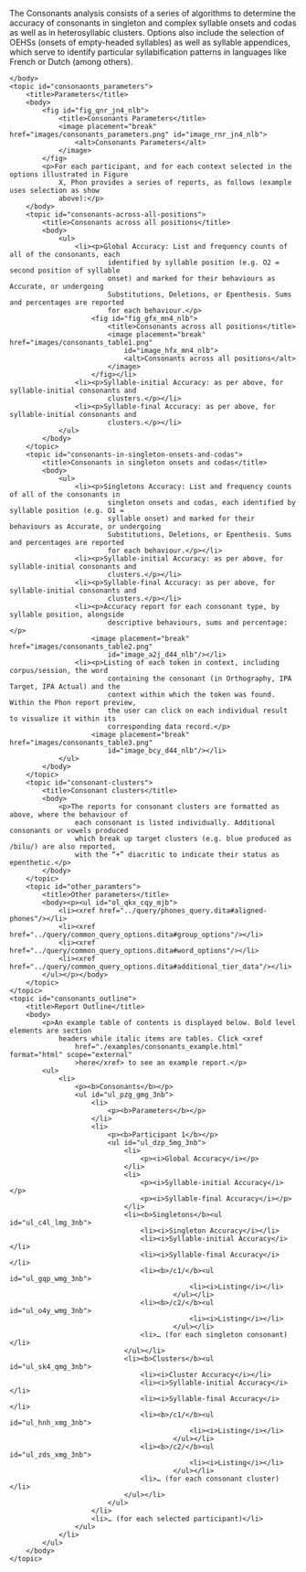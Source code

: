 <?xml version="1.0" encoding="UTF-8"?>
<!DOCTYPE topic PUBLIC "-//OASIS//DTD DITA Topic//EN" "topic.dtd">
<topic id="consonants">
    <title>Consonants</title>
    <body>
        <p>The Consonants analysis consists of a series of algorithms to determine the accuracy of
            consonants in singleton and complex syllable onsets and codas as well as in
            heterosyllabic clusters. Options also include the selection of OEHSs (onsets of
            empty-headed syllables) as well as syllable appendices, which serve to identify
            particular syllabification patterns in languages like French or Dutch (among
            others).</p>
        
    </body>
    <topic id="consonaonts_parameters">
        <title>Parameters</title>
        <body>
            <fig id="fig_qnr_jn4_nlb">
                <title>Consonants Parameters</title>
                <image placement="break" href="images/consonants_parameters.png" id="image_rnr_jn4_nlb">
                    <alt>Consonants Parameters</alt>
                </image>
            </fig>
            <p>For each participant, and for each context selected in the options illustrated in Figure
                X, Phon provides a series of reports, as follows (example uses selection as show
                above):</p>
        </body>
        <topic id="consonants-across-all-positions">
            <title>Consonants across all positions</title>
            <body>
                <ul>
                    <li><p>Global Accuracy: List and frequency counts of all of the consonants, each
                            identified by syllable position (e.g. O2 = second position of syllable
                            onset) and marked for their behaviours as Accurate, or undergoing
                            Substitutions, Deletions, or Epenthesis. Sums and percentages are reported
                            for each behaviour.</p>
                        <fig id="fig_gfx_mn4_nlb">
                            <title>Consonants across all positions</title>
                            <image placement="break" href="images/consonants_table1.png"
                                id="image_hfx_mn4_nlb">
                                <alt>Consonants across all positions</alt>
                            </image>
                        </fig></li>
                    <li><p>Syllable-initial Accuracy: as per above, for syllable-initial consonants and
                            clusters.</p></li>
                    <li><p>Syllable-final Accuracy: as per above, for syllable-initial consonants and
                            clusters.</p></li>
                </ul>
            </body>
        </topic>
        <topic id="consonants-in-singleton-onsets-and-codas">
            <title>Consonants in singleton onsets and codas</title>
            <body>
                <ul>
                    <li><p>Singletons Accuracy: List and frequency counts of all of the consonants in
                            singleton onsets and codas, each identified by syllable position (e.g. O1 =
                            syllable onset) and marked for their behaviours as Accurate, or undergoing
                            Substitutions, Deletions, or Epenthesis. Sums and percentages are reported
                            for each behaviour.</p></li>
                    <li><p>Syllable-initial Accuracy: as per above, for syllable-initial consonants and
                            clusters.</p></li>
                    <li><p>Syllable-final Accuracy: as per above, for syllable-initial consonants and
                            clusters.</p></li>
                    <li><p>Accuracy report for each consonant type, by syllable position, alongside
                            descriptive behaviours, sums and percentage:</p>
                        <image placement="break" href="images/consonants_table2.png"
                            id="image_a2j_d44_nlb"/></li>
                    <li><p>Listing of each token in context, including corpus/session, the word
                            containing the consonant (in Orthography, IPA Target, IPA Actual) and the
                            context within which the token was found. Within the Phon report preview,
                            the user can click on each individual result to visualize it within its
                            corresponding data record.</p>
                        <image placement="break" href="images/consonants_table3.png"
                            id="image_bcy_d44_nlb"/></li>
                </ul>
            </body>
        </topic>
        <topic id="consonant-clusters">
            <title>Consonant clusters</title>
            <body>
                <p>The reports for consonant clusters are formatted as above, where the behaviour of
                    each consonant is listed individually. Additional consonants or vowels produced
                    which break up target clusters (e.g. blue produced as /bilu/) are also reported,
                    with the “+” diacritic to indicate their status as epenthetic.</p>
            </body>
        </topic>
        <topic id="other_paramters">
            <title>Other parameters</title>
            <body><p><ul id="ol_qkx_cqy_mjb">
                <li><xref href="../query/phones_query.dita#aligned-phones"/></li>
                <li><xref href="../query/common_query_options.dita#group_options"/></li>
                <li><xref href="../query/common_query_options.dita#word_options"/></li>
                <li><xref href="../query/common_query_options.dita#additional_tier_data"/></li>
            </ul></p></body>
        </topic>
    </topic>
    <topic id="consonants_outline">
        <title>Report Outline</title>
        <body>
            <p>An example table of contents is displayed below. Bold level elements are section
                headers while italic items are tables. Click <xref
                    href="./examples/consonants_example.html" format="html" scope="external"
                    >here</xref> to see an example report.</p>
            <ul>
                <li>
                    <p><b>Consonants</b></p>
                    <ul id="ul_pzg_gmg_3nb">
                        <li>
                            <p><b>Parameters</b></p>
                        </li>
                        <li>
                            <p><b>Participant 1</b></p>
                            <ul id="ul_dzp_5mg_3nb">
                                <li>
                                    <p><i>Global Accuracy</i></p>
                                </li>
                                <li>
                                    <p><i>Syllable-initial Accuracy</i></p>
                                    <p><i>Syllable-final Accuracy</i></p>
                                </li>
                                <li><b>Singletons</b><ul id="ul_c4l_lmg_3nb">
                                    <li><i>Singleton Accuracy</i></li>
                                    <li><i>Syllable-initial Accuracy</i></li>
                                    <li><i>Syllable-final Accuracy</i></li>
                                    <li><b>/c1/</b><ul id="ul_gqp_wmg_3nb">
                                                <li><i>Listing</i></li>
                                            </ul></li>
                                    <li><b>/c2/</b><ul id="ul_o4y_wmg_3nb">
                                                <li><i>Listing</i></li>
                                            </ul></li>
                                    <li>… (for each singleton consonant)</li>
                                </ul></li>
                                <li><b>Clusters</b><ul id="ul_sk4_qmg_3nb">
                                    <li><i>Cluster Accuracy</i></li>
                                    <li><i>Syllable-initial Accuracy</i></li>
                                    <li><i>Syllable-final Accuracy</i></li>
                                    <li><b>/c1/</b><ul id="ul_hnh_xmg_3nb">
                                                <li><i>Listing</i></li>
                                            </ul></li>
                                    <li><b>/c2/</b><ul id="ul_zds_xmg_3nb">
                                                <li><i>Listing</i></li>
                                            </ul></li>
                                    <li>… (for each consonant cluster)</li>
                                </ul></li>
                            </ul>
                        </li>
                        <li>… (for each selected participant)</li>
                    </ul>
                </li>
            </ul>
        </body>
    </topic>
</topic>

